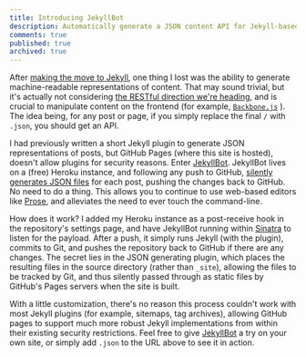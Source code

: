 ```yaml
---
title: Introducing JekyllBot
description: Automatically generate a JSON content API for Jekyll-based posts and pages. Uses Heroku, works with GitHub pages.
comments: true
published: true
archived: true
---
```


After [making the move to Jekyll](https://ben.balter.com/2012/10/01/welcome-to-the-post-cms-world/), one thing I lost was the ability to generate machine-readable representations of content. That may sound trivial, but it's actually not considering [the RESTful direction we're heading](https://ben.balter.com/2012/12/15/why-wordpress-next-version-should-just-give-it-a-rest-already/), and is crucial to manipulate content on the frontend (for example, [`Backbone.js`](http://backbonejs.org/) ). The idea being, for any post or page, if you simply replace the final `/` with `.json`, you should get an API.

I had previously written a short Jekyll plugin to generate JSON representations of posts, but GitHub Pages (where this site is hosted), doesn't allow plugins for security reasons. Enter [JekyllBot](https://github.com/benbalter/jekyllbot). JekyllBot lives on a (free) Heroku instance, and following any push to GitHub, [silently generates JSON files](https://github.com/benbalter/benbalter.github.com/commit/c9eabc198479277a819ffa2cc95e26880ef3506c) for each post, pushing the changes back to GitHub. No need to do a thing. This allows you to continue to use web-based editors like [Prose](http://prose.io/), and alleviates the need to ever touch the command-line.

How does it work? I added my Heroku instance as a post-receive hook in the repository's settings page, and have JekyllBot running within [Sinatra](http://www.sinatrarb.com/) to listen for the payload. After a push, it simply runs Jekyll (with the plugin), commits to Git, and pushes the repository back to GitHub if there are any changes. The secret lies in the JSON generating plugin, which places the resulting files in the source directory (rather than `_site`), allowing the files to be tracked by Git, and thus silently passed through as static files by GitHub's Pages servers when the site is built.

With a little customization, there's no reason this process couldn't work with most Jekyll plugins (for example, sitemaps, tag archives), allowing GitHub pages to support much more robust Jekyll implementations from within their existing security restrictions. Feel free to give [JekyllBot](https://github.com/benbalter/jekyllbot) a try on your own site, or simply add `.json` to the URL above to see it in action.
